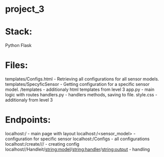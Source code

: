 # project_3
# Stack: 
Python Flask
# Files:
templates/Configs.html - Retrieving all configurations for all sensor models.
templates/SpecyficSensor - Getting configuration for a specific sensor model.
/templates - additionaly html templates from level 3
app.py - main logic with routes
handlers.py - handlers methods, saving to file.
style.css - additionaly from level 3
# Endpoints:
localhost:/ - main page with layout
localhost:/<sensor_model> - configuration for specific sensor
localhost:/Configs - all configurations 
localhost:/create/<model>/<output>/<handler> - creating config
localhost//Handleit/<string:model>/<string:handler>/<string:output> - handling

